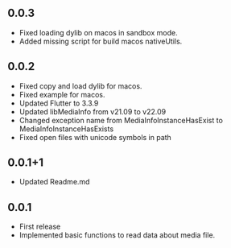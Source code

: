## 0.0.3
* Fixed loading dylib on macos in sandbox mode.
* Added missing script for build macos nativeUtils.

## 0.0.2

* Fixed copy and load dylib for macos.
* Fixed example for macos.
* Updated Flutter to 3.3.9
* Updated libMediaInfo from v21.09 to v22.09
* Changed exception name from MediaInfoInstanceHasExist to MediaInfoInstanceHasExists
* Fixed open files with unicode symbols in path

## 0.0.1+1

* Updated Readme.md

## 0.0.1

* First release
* Implemented basic functions to read data about media file.
